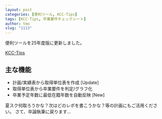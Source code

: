 ```yaml
---
layout: post
categories: [便利ツール, KCC-Tips]
tags: [KCC-Tips, 卒業要件チェックシート]
author: tmo
slug: "1113"
---
```

便利ツールを25年度版に更新しました。

[KCC-Tips](https://tmo1031.github.io/kcc-tips/index.html)

## 主な機能
* 計画/実績表から取得単位表を作成 [Update]
* 取得単位表から卒業要件を判定/グラフ化
* 卒業予定年数に最低在籍年数を自動反映 [New]

夏スク何取ろうかな？次はどのレポを書こうかな？等の計画にもご活用ください。
さて、卒論執筆に戻ります…